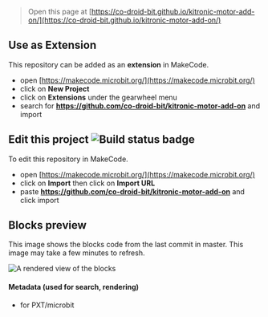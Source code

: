 
> Open this page at [https://co-droid-bit.github.io/kitronic-motor-add-on/](https://co-droid-bit.github.io/kitronic-motor-add-on/)

## Use as Extension

This repository can be added as an **extension** in MakeCode.

* open [https://makecode.microbit.org/](https://makecode.microbit.org/)
* click on **New Project**
* click on **Extensions** under the gearwheel menu
* search for **https://github.com/co-droid-bit/kitronic-motor-add-on** and import

## Edit this project ![Build status badge](https://github.com/co-droid-bit/kitronic-motor-add-on/workflows/MakeCode/badge.svg)

To edit this repository in MakeCode.

* open [https://makecode.microbit.org/](https://makecode.microbit.org/)
* click on **Import** then click on **Import URL**
* paste **https://github.com/co-droid-bit/kitronic-motor-add-on** and click import

## Blocks preview

This image shows the blocks code from the last commit in master.
This image may take a few minutes to refresh.

![A rendered view of the blocks](https://github.com/co-droid-bit/kitronic-motor-add-on/raw/master/.github/makecode/blocks.png)

#### Metadata (used for search, rendering)

* for PXT/microbit
<script src="https://makecode.com/gh-pages-embed.js"></script><script>makeCodeRender("{{ site.makecode.home_url }}", "{{ site.github.owner_name }}/{{ site.github.repository_name }}");</script>
